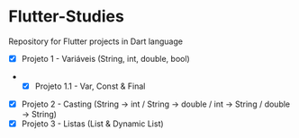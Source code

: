 # Flutter-Studies
Repository for Flutter projects in Dart language
- [x] Projeto 1 - Variáveis (String, int, double, bool)
* - [x] Projeto 1.1 - Var, Const & Final
- [x] Projeto 2 - Casting (String -> int / String -> double / int -> String / double -> String)
- [x] Projeto 3 - Listas (List & Dynamic List)